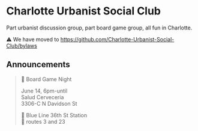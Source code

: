 # Charlotte Urbanist Social Club

Part urbanist discussion group, part board game group, all fun in Charlotte.

⚠️ We have moved to https://github.com/Charlotte-Urbanist-Social-Club/bylaws

## Announcements

> 📢 Board Game Night
>
> June 14, 6pm-until<br>
> Salud Cerveceria<br>
> 3306-C N Davidson St
>
> 🚈 Blue Line 36th St Station<br>
> 🚌 routes 3 and 23
